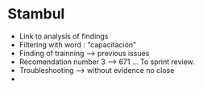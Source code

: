 # Stambul
- Link to analysis of findings
- Filtering with word : "capacitación"
- Finding of trainning --> previous issues 
- Recomendation number 3 --> 671 ... To sprint review.
- Troubleshooting --> without evidence no close 
- 
